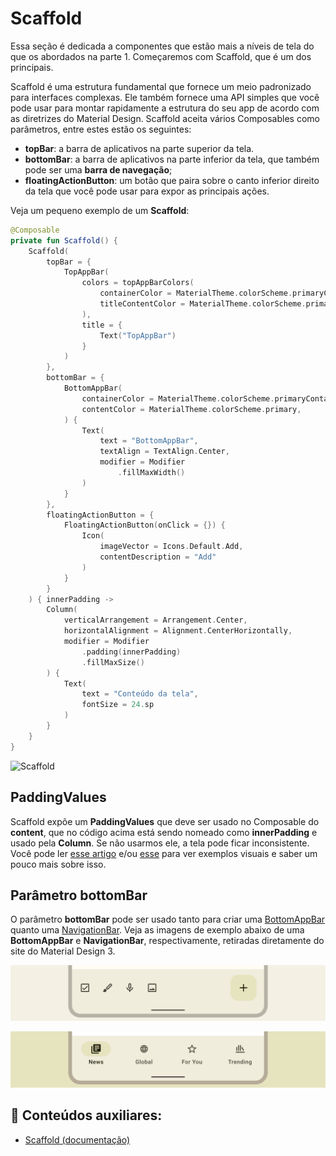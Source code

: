 # Scaffold

Essa seção é dedicada a componentes que estão mais a níveis de tela do que os abordados na parte 1. Começaremos com Scaffold, que é um dos principais.

Scaffold é uma estrutura fundamental que fornece um meio padronizado para interfaces complexas. Ele também fornece uma API simples que você pode usar para montar rapidamente a estrutura do seu app de acordo com as diretrizes do Material Design. Scaffold aceita vários Composables como parâmetros, entre estes estão os seguintes:

- **topBar**: a barra de aplicativos na parte superior da tela.
- **bottomBar**: a barra de aplicativos na parte inferior da tela, que também pode ser uma **barra de navegação**;
- **floatingActionButton**: um botão que paira sobre o canto inferior direito da tela que você pode usar para expor as principais ações.

Veja um pequeno exemplo de um **Scaffold**:

```kotlin
@Composable
private fun Scaffold() {
    Scaffold(
        topBar = {
            TopAppBar(
                colors = topAppBarColors(
                    containerColor = MaterialTheme.colorScheme.primaryContainer,
                    titleContentColor = MaterialTheme.colorScheme.primary,
                ),
                title = {
                    Text("TopAppBar")
                }
            )
        },
        bottomBar = {
            BottomAppBar(
                containerColor = MaterialTheme.colorScheme.primaryContainer,
                contentColor = MaterialTheme.colorScheme.primary,
            ) {
                Text(
                    text = "BottomAppBar",
                    textAlign = TextAlign.Center,
                    modifier = Modifier
                        .fillMaxWidth()
                )
            }
        },
        floatingActionButton = {
            FloatingActionButton(onClick = {}) {
                Icon(
                    imageVector = Icons.Default.Add,
                    contentDescription = "Add"
                )
            }
        }
    ) { innerPadding ->
        Column(
            verticalArrangement = Arrangement.Center,
            horizontalAlignment = Alignment.CenterHorizontally,
            modifier = Modifier
                .padding(innerPadding)
                .fillMaxSize()
        ) {
            Text(
                text = "Conteúdo da tela",
                fontSize = 24.sp
            )
        }
    }
}
```

<img src="../scaffold/img-01.png" alt="Scaffold" width="50%" height="20%"/>

## PaddingValues

Scaffold expõe um **PaddingValues** que deve ser usado no Composable do **content**, que no código acima está sendo nomeado como **innerPadding** e usado pela **Column**. Se não usarmos ele, a tela pode ficar inconsistente. Você pode ler [esse artigo](https://blog.stackademic.com/scaffolds-paddingvalues-in-jetpack-compose-1bacb0341c08) e/ou [esse](https://medium.com/jetpack-composers/what-does-the-paddingvalues-parameter-in-a-compose-scaffold-do-3bd5592b9c6b) para ver exemplos visuais e saber um pouco mais sobre isso.

## Parâmetro bottomBar

O parâmetro **bottomBar** pode ser usado tanto para criar uma [BottomAppBar](https://m3.material.io/components/bottom-app-bar/overview) quanto uma [NavigationBar](https://m3.material.io/components/navigation-bar/overview). Veja as imagens de exemplo abaixo de uma **BottomAppBar** e **NavigationBar**, respectivamente, retiradas diretamente do site do Material Design 3.

![BottomAppBar](scaffold/img-02.png)

![NavigationBar](scaffold/img-03.png)

## :link: Conteúdos auxiliares:
- [Scaffold (documentação)](https://developer.android.com/jetpack/compose/components/scaffold)